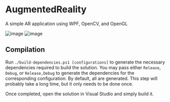 # AugmentedReality
A simple AR application using WPF, OpenCV, and OpenGL

![image](https://user-images.githubusercontent.com/6503344/158944092-62ac313e-38f6-4a3e-9c48-6ec5c3a8ab6d.png)
![image](https://user-images.githubusercontent.com/6503344/158944123-91f2aaec-9d7f-40b6-a37e-98cad894ce5f.png)

## Compilation
Run `./build-dependencies.ps1 [configurations]` to generate the necessary dependencies required to build the solution. You may pass either `Release`, `Debug`, or `Release,Debug` to generate the dependencies for the corresponding configuration. By default, all are generated. This step will probably take a long time, but it only needs to be done once.

Once completed, open the solution in Visual Studio and simply build it.
